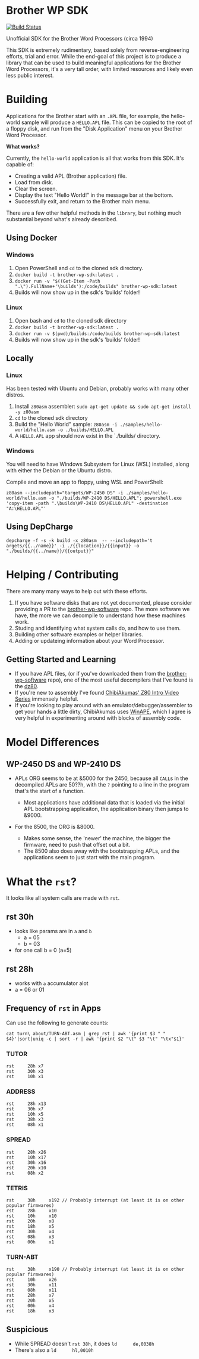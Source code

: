 # Brother WP SDK
[![Build Status](https://cloud.drone.io/api/badges/centerorbit/brother-wp-sdk/status.svg)](https://cloud.drone.io/centerorbit/brother-wp-sdk)

Unofficial SDK for the Brother Word Processors (circa 1994)

This SDK is extremely rudimentary, based solely from reverse-engineering efforts, trial and error. While the end-goal of this project is to produce a library that can be used to build meaningful applications for the Brother Word Processors, it's a very tall order, with limited resources and likely even less public interest. 

# Building

Applications for the Brother start with an `.APL` file, for example, the hello-world sample will produce a `HELLO.APL` file. This can be copied to the root of a floppy disk, and run from the "Disk Application" menu on your Brother Word Processor.


**What works?**


Currently, the `hello-world` application is all that works from this SDK. It's capable of:
* Creating a valid APL (Brother application) file.
* Load from disk.
* Clear the screen.
* Display the text "Hello World!" in the message bar at the bottom.
* Successfully exit, and return to the Brother main menu.

There are a few other helpful methods in the `library`, but nothing much substantial beyond what's already described.

## Using Docker

### Windows
1. Open PowerShell and `cd` to the cloned sdk directory.
1. `docker build -t brother-wp-sdk:latest .`
1. `docker run -v "$((Get-Item -Path ".\").FullName+'\builds'):/code/builds" brother-wp-sdk:latest`
1. Builds will now show up in the sdk's 'builds' folder!

### Linux
1. Open bash and `cd` to the cloned sdk directory
1. `docker build -t brother-wp-sdk:latest .`
1. `docker run -v $(pwd)/builds:/code/builds brother-wp-sdk:latest`
1. Builds will now show up in the sdk's 'builds' folder!

## Locally

### Linux
Has been tested with Ubuntu and Debian, probably works with many other distros.

1. Install `z80asm` assembler: `sudo apt-get update && sudo apt-get install -y z80asm`
1. `cd` to the cloned sdk directory
1. Build the "Hello World" sample: `z80asm -i ./samples/hello-world/hello.asm -o ./builds/HELLO.APL`
1. A `HELLO.APL` app should now exist in the `./builds/ directory.

### Windows
You will need to have Windows Subsystem for Linux (WSL) installed, along with either the Debian or the Ubuntu distro.

Compile and move an app to floppy, using WSL and PowerShell:


`z80asm --includepath="targets/WP-2450 DS" -i ./samples/hello-world/hello.asm -o "./builds/WP-2410 DS/HELLO.APL"; powershell.exe 'copy-item -path ".\builds\WP-2410 DS\HELLO.APL" -destination "A:\HELLO.APL"'`

## Using DepCharge

`depcharge -f -s -k build -x z80asm  -- --includepath='t
argets/{{../name}}' -i ./{{location}}/{{input}} -o "./builds/{{../name}}/{{output}}"`

# Helping / Contributing
There are many many ways to help out with these efforts.
1. If you have software disks that are not yet documented, please consider providing a PR to the [brother-wp-software](https://github.com/centerorbit/brother-wp-software) repo. The more software we have, the more we can decompile to understand how these machines work.
1. Studing and identifying what system calls do, and how to use them.
1. Building other software examples or helper libraries.
1. Adding or updateing information about your Word Processor.

## Getting Started and Learning
* If you have APL files, (or if you've downloaded them from the [brother-wp-software](https://github.com/centerorbit/brother-wp-software) repo), one of the most useful decompilers that I've found is the [dz80](http://www.inkland.org.uk/dz80/).
* If you're new to assembly I've found [ChibiAkumas' Z80 Intro Video Series](https://youtu.be/LpQCEwk2U9w) immensely helpful.
* If you're looking to play around with an emulator/debugger/assembler to get your hands a little dirty, ChibiAkumas uses [WinAPE](http://www.winape.net/), which I agree is very helpful in experimenting around with blocks of assembly code.


# Model Differences

## WP-2450 DS and WP-2410 DS
* APLs ORG seems to be at &5000 for the 2450, because all `CALL`s in the decompiled APLs are 50??h, with the `?` pointing to a line in the program that's the start of a function.
  * Most applications have additional data that is loaded via the initial APL bootstrapping applicaiton, the application binary then jumps to &9000.

* For the 8500, the ORG is &8000.
  * Makes some sense, the 'newer' the machine, the bigger the firmware, need to push that offset out a bit.
  * The 8500 also does away with the bootstrapping APLs, and the applications seem to just start with the main program.


# What the `rst`?
It looks like all system calls are made with `rst`.

## rst 30h
* looks like params are in `a` and `b`
  * a = 05
  * b = 03
* for one call b = 0 (a=5)

## rst 28h
* works with `a` accumulator alot
* a = 06 or 01

## Frequency of `rst` in Apps
Can use the following to generate counts:

`cat turn\ about/TURN-ABT.asm | grep rst | awk '{print $3 "
" $4}'|sort|uniq -c | sort -r | awk '{print $2 "\t" $3 "\t" "\tx"$1}'`

### TUTOR
    rst     28h x7
    rst     30h x3
    rst     10h x1

### ADDRESS
    rst     28h x13
    rst     30h x7
    rst     10h x5
    rst     38h x3
    rst     08h x1

### SPREAD
    rst     28h x26
    rst     10h x17
    rst     30h x16
    rst     20h x10
    rst     08h x2

### TETRIS
    rst     38h     x192 // Probably interrupt (at least it is on other popular firmwares)
    rst     28h     x10
    rst     10h     x10
    rst     20h     x8
    rst     18h     x5
    rst     30h     x4
    rst     08h     x3
    rst     00h     x1

### TURN-ABT
    rst     38h     x190 // Probably interrupt (at least it is on other popular firmwares)
    rst     10h     x26
    rst     30h     x11
    rst     08h     x11
    rst     28h     x7
    rst     20h     x5
    rst     00h     x4
    rst     18h     x3


## Suspicious
* While SPREAD doesn't `rst 38h`, it does `ld      de,0038h`
* There's also a `ld      hl,0010h`

